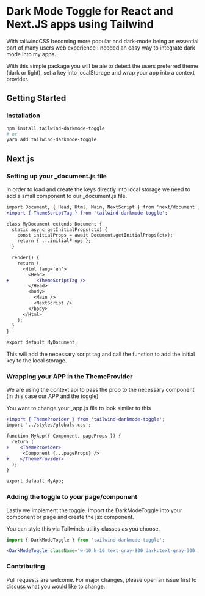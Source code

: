 # Dark Mode Toggle for React and Next.JS apps using Tailwind

With tailwindCSS becoming more popular and dark-mode being an essential part of many users web experience I needed an easy way to integrate dark mode into my apps.

With this simple package you will be ale to detect the users preferred theme (dark or light), set a key into localStorage and wrap your app into a context provider.

## Getting Started

### Installation

```bash
npm install tailwind-darkmode-toggle
# or
yarn add tailwind-darkmode-toggle
```

## Next.js

### Setting up your \_document.js file

In order to load and create the keys directly into local storage we need to add a small component to our \_document.js file.

```diff
import Document, { Head, Html, Main, NextScript } from 'next/document';
+import { ThemeScriptTag } from 'tailwind-darkmode-toggle';

class MyDocument extends Document {
  static async getInitialProps(ctx) {
    const initialProps = await Document.getInitialProps(ctx);
    return { ...initialProps };
  }

  render() {
    return (
      <Html lang='en'>
        <Head>
+          <ThemeScriptTag />
        </Head>
        <body>
          <Main />
          <NextScript />
        </body>
      </Html>
    );
  }
}

export default MyDocument;
```

This will add the necessary script tag and call the function to add the initial key to the local storage.

### Wrapping your APP in the ThemeProvider

We are using the context api to pass the prop to the necessary component (in this case our APP and the toggle)

You want to change your \_app.js file to look similar to this

```diff
+import { ThemeProvider } from 'tailwind-darkmode-toggle';
import '../styles/globals.css';

function MyApp({ Component, pageProps }) {
  return (
+    <ThemeProvider>
      <Component {...pageProps} />
+    </ThemeProvider>
  );
}

export default MyApp;

```

### Adding the toggle to your page/component

Lastly we implement the toggle.
Import the DarkModeToggle into your component or page and create the jsx component.

You can style this via Tailwinds utility classes as you choose.

```js
import { DarkModeToggle } from 'tailwind-darkmode-toggle';
```

```jsx
<DarkModeToggle className='w-10 h-10 text-gray-800 dark:text-gray-300' />
```

### Contributing

Pull requests are welcome. For major changes, please open an issue first to discuss what you would like to change.
